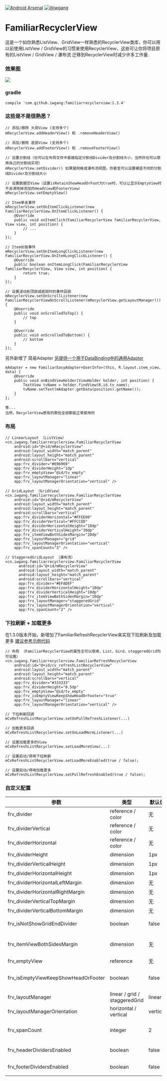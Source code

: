 [![Android Arsenal](https://img.shields.io/badge/Android%20Arsenal-FamiliarRecyclerView-green.svg?style=true)](https://android-arsenal.com/details/1/2829)
[![@iwgang](https://img.shields.io/badge/weibo-%40iwgang-blue.svg)](http://weibo.com/iwgang)

# FamiliarRecyclerView
这是一个如你熟悉ListView、GridView一样熟悉的RecyclerView类库，你可以用以前使用ListView / GridView的习惯来使用RecyclerView，这些可让你将项目原有的ListView / GridView / 瀑布流 迁移到RecyclerView时减少许多工作量.

### 效果图
![](https://raw.githubusercontent.com/iwgang/FamiliarRecyclerView/master/screenshot/screenshot.gif)  

### gradle
    compile 'com.github.iwgang:familiarrecyclerview:1.3.4'

### 这些是不是很熟悉？
```
// 添加/删除 头部View (支持多个)
mRecyclerView.addHeaderView() 和 .removeHeaderView()

// 添加/删除 底部View (支持多个)
mRecyclerView.addFooterView() 和 .removeFooterView()

// 设置分割线（也可以在布局文件中直接指定分割线Divider及分割线大小，当然你也可以使用自己的分割线实现）
mRecyclerView.setDivider() 如果是网格或瀑布流视图，你甚至可以设置横竖不同的分割线Divider及分割线大小

// 设置数据空View（设置isRetainShowHeadOrFoot为true时，可以让显示EmptyView时不会清除掉添加的HeadView和FooterView）
mRecyclerView.setEmptyView()

// Item单击事件
mRecyclerView.setOnItemClickListener(new FamiliarRecyclerView.OnItemClickListener() {
    @Override
    public void onItemClick(FamiliarRecyclerView familiarRecyclerView, View view, int position) {
        // ...
    }
});

// Item长按事件
mRecyclerView.setOnItemLongClickListener(new FamiliarRecyclerView.OnItemLongClickListener() {
    @Override
    public boolean onItemLongClick(FamiliarRecyclerView familiarRecyclerView, View view, int position) {
        return true;
    }
});

// 设置滚动到顶部或底部时的事件回调
mRecyclerView.setOnScrollListener(new FamiliarRecyclerViewOnScrollListener(mRecyclerView.getLayoutManager()) {
    @Override
    public void onScrolledToTop() {
        // top
    }

    @Override
    public void onScrolledToBottom() {
        // bottom
    }
});
```


另外新增了
简易Adapter [另提供一个用于DataBinding中的通用Adapter](https://github.com/iwgang/FamiliarRecyclerView/blob/master/app/src/main/java/cn/iwgang/familiarrecyclerviewdemo/DataBindingAdapter.java)
```
mAdapter = new FamiliarEasyAdapter<UserInfo>(this, R.layout.item_view, data) {
    @Override
    public void onBindViewHolder(ViewHolder holder, int position) {
        TextView tvName = holder.findView(R.id.tv_name);
        tvName.setText(mAdapter.getData(position).getName());
    }
};

等...
当然，RecyclerView原有的那些全部都能正常使用的
```

### 布局
``` 
// LinearLayout （ListView）
<cn.iwgang.familiarrecyclerview.FamiliarRecyclerView
    android:id="@+id/mRecyclerView"
    android:layout_width="match_parent"
    android:layout_height="match_parent"
    android:scrollbars="vertical"
    app:frv_divider="#696969"
    app:frv_dividerHeight="1dp"
    app:frv_emptyView="@id/tv_empty"
    app:frv_layoutManager="linear"
    app:frv_layoutManagerOrientation="vertical" />
    
// GridLayout （GridView）
<cn.iwgang.familiarrecyclerview.FamiliarRecyclerView
    android:id="@+id/mRecyclerView"
    android:layout_width="match_parent"
    android:layout_height="match_parent"
    android:scrollbars="vertical"
    app:frv_dividerHorizontal="#FFEE00"
    app:frv_dividerVertical="#FFCCDD"
    app:frv_dividerHorizontalHeight="10dp"
    app:frv_dividerVerticalHeight="30dp"
    app:frv_itemViewBothSidesMargin="20dp"
    app:frv_layoutManager="grid"
    app:frv_layoutManagerOrientation="vertical"
    app:frv_spanCount="3" />
    
// StaggeredGridLayout （瀑布流）
<cn.iwgang.familiarrecyclerview.FamiliarRecyclerView
      android:id="@+id/mRecyclerView"
      android:layout_width="match_parent"
      android:layout_height="match_parent"
      android:scrollbars="vertical"
      app:frv_divider="#EFADEF"
      app:frv_dividerHorizontalHeight="10dp"
      app:frv_dividerVerticalHeight="10dp"
      app:frv_itemViewBothSidesMargin="20dp"
      app:frv_layoutManager="staggeredGrid"
      app:frv_layoutManagerOrientation="vertical"
      app:frv_spanCount="2" />
```

### 下拉刷新 + 加载更多
在1.3.0版本开始，新增加了FamiliarRefreshRecyclerView来实现下拉刷新及加载更多
[建议参考示例代码](https://github.com/iwgang/FamiliarRecyclerView/blob/master/app/src/main/java/cn/iwgang/familiarrecyclerviewdemo/ImitateNewListViewDemoActivity.java)
```
// 布局 （FamiliarRecyclerView的属性全可以使用，List、Gird、staggeredGrid均可设置）
<cn.iwgang.familiarrecyclerview.FamiliarRefreshRecyclerView
    android:id="@+id/cv_refreshListRecyclerView"
    android:layout_width="match_parent"
    android:layout_height="match_parent"
    android:scrollbars="vertical"
    app:frv_divider="#333333"
    app:frv_dividerHeight="0.5dp"
    app:frv_emptyView="@id/tv_empty"
    app:frv_isEmptyViewKeepShowHeadOrFooter="true"
    app:frv_layoutManager="linear"
    app:frv_layoutManagerOrientation="vertical" />

// 下拉刷新回调
mCvRefreshListRecyclerView.setOnPullRefreshListener(...)

// 加载更多回调
mCvRefreshListRecyclerView.setOnLoadMoreListener(...)

// 设置加载更多的View
mCvRefreshListRecyclerView.setLoadMoreView(...)

// 设置启动/停用下拉刷新
mCvRefreshListRecyclerView.setLoadMoreEnabled(true / false);

// 设置启动/停用加载更多
mCvRefreshListRecyclerView.setPullRefreshEnabled(true / false);
```

### 自定义配置
|    参数 | 类型 | 默认值 | 说明|
|--- | --- | ---| ---|
|frv_divider                 | reference / color               | 无        | 全局分割线divider|
|frv_dividerVertical         | reference / color               | 无        | 垂直分割线divider|
|frv_dividerHorizontal       | reference / color               | 无        | 水平分割线divider|
|frv_dividerHeight           | dimension                      | 1px       | 全局分割线size|
|frv_dividerVerticalHeight   | dimension                      | 1px       | 垂直分割线size|
|frv_dividerHorizontalHeight | dimension                      | 1px       | 水平分割线size|
|frv_dividerHorizontalLeftMargin | dimension                      | 无       | 水平分割线左边距 |
|frv_dividerHorizontalRightMargin | dimension                      | 无       | 水平分割线右边距 |
|frv_dividerVerticalTopMargin | dimension                      | 无       | 垂直分割线上边距 |
|frv_dividerVerticalBottomMargin | dimension                      | 无       | 垂直分割线下边距 |
|frv_isNotShowGridEndDivider | boolean                        | false     | 是否不显示Grid最后item的分割线|
|frv_itemViewBothSidesMargin | dimension                      | 无        | itemView两边的边距（不会设置headerView和footerView的两边）|
|frv_emptyView               | reference                      | 无        | emptyView id|
|frv_isEmptyViewKeepShowHeadOrFooter | boolean                | false     | 显示EmptyView时，是否保留显示已设置的HeadView和FooterView|
|frv_layoutManager           | linear / grid / staggeredGrid  | linear    | 布局类型|
|frv_layoutManagerOrientation| horizontal / vertical          | vertical  | 布局方向|
|frv_spanCount               | integer                        | 2         | 格子数量，frv_layoutManager=grid / staggeredGrid时有效|
|frv_headerDividersEnabled   | boolean                        | false     | 是否启用headView中的分割线|
|frv_footerDividersEnabled   | boolean                        | false     | 是否启用footerView中的分割线|



